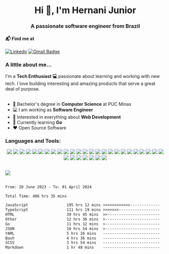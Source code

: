 
<h1 align="center">Hi 👋, I'm Hernani Junior</h1>
<h3 align="center">A passionate software engineer from Brazil</h3>

#### 📬 Find me at
[![Linkedn](https://img.shields.io/badge/LinkedIn-0077B5?style=for-the-badge&logo=linkedin&logoColor=white)](https://www.linkedin.com/in/hernanivieirajr)
[![Gmail Badge](https://img.shields.io/badge/Gmail-D14836?style=for-the-badge&logo=gmail&logoColor=white&link=mailto:hernani.junior13@gmail.com)](mailto:hernani.junior13@gmail.com)

 
### A little about me...  
I'm a **Tech Enthusiast 💻** passionate about learning and working with new tech. I love building interesting and amazing products that serve a great deal of purpose. <br/><br/>

- 🔭 Bachelor's degree in **Computer Science** at PUC Minas
-   :computer: I am working as **Software Engineer**
-   :monocle_face: Interested in everything about **Web Development**
-   :seedling: Currently learning **Go**
-   :heart: Open Source Software



<div style="display: inline_block">
 <h3>Languages and Tools:</h3>
 <div class="logos" align="center">
  
  <img src="https://img.shields.io/badge/JavaScript-323330?style=for-the-badge&logo=javascript&logoColor=F7DF1E"/>
  <img src="https://img.shields.io/badge/TypeScript-007ACC?style=for-the-badge&logo=typescript&logoColor=white"/>
  <img src="https://img.shields.io/badge/Python-3776AB?style=for-the-badge&logo=python&logoColor=white"/>
  <img src="https://img.shields.io/badge/Go-00ADD8?style=for-the-badge&logo=go&logoColor=white"/>
  <img src="https://img.shields.io/badge/css3-%231572B6.svg?style=for-the-badge&logo=css3&logoColor=white"/>    
  <img src="https://img.shields.io/badge/html5-%23E34F26.svg?style=for-the-badge&logo=html5&logoColor=white"/>
  <img src="https://img.shields.io/badge/Django-092E20?style=for-the-badge&logo=django&logoColor=white"/>
  <img src="https://img.shields.io/badge/express.js-%23404d59.svg?style=for-the-badge&logo=express&logoColor=%2361DAFB"/>
  <img src="https://img.shields.io/badge/node.js-6DA55F?style=for-the-badge&logo=node.js&logoColor=white"/>
  <img src="https://img.shields.io/badge/react-%2320232a.svg?style=for-the-badge&logo=react&logoColor=%2361DAFB"/>
  <img src="https://img.shields.io/badge/Vue.js-35495E?style=for-the-badge&logo=vue.js&logoColor=4FC08D"/>
  <img src="https://img.shields.io/badge/AngularJS-E23237?style=for-the-badge&logo=angularjs&logoColor=white"/>
  <img src="https://img.shields.io/badge/MongoDB-4EA94B?style=for-the-badge&logo=mongodb&logoColor=white"/>
  <img src="https://img.shields.io/badge/mysql-%2300f.svg?style=for-the-badge&logo=mysql&logoColor=white"/>
  <img src="https://img.shields.io/badge/Visual%20Studio%20Code-0078d7.svg?style=for-the-badge&logo=visual-studio-code&logoColor=white"/>   
  <img src="https://img.shields.io/badge/ESLint-4B3263?style=for-the-badge&logo=eslint&logoColor=white"/>   
  <img src="https://img.shields.io/badge/-jest-%23C21325?style=for-the-badge&logo=jest&logoColor=white"/>
  <img src="https://img.shields.io/badge/Amazon_AWS-FF9900?style=for-the-badge&logo=amazonaws&logoColor=white"/>
  <img src="https://img.shields.io/badge/SAP-0FAAFF?style=for-the-badge&logo=sap&logoColor=white"/>
  <img src="https://img.shields.io/badge/Kibana-005571?style=for-the-badge&logo=Kibana&logoColor=white"/>
  <img src="https://img.shields.io/badge/circleci-343434?style=for-the-badge&logo=circleci&logoColor=white"/>
  <img src="https://img.shields.io/badge/Cloudflare-F38020?style=for-the-badge&logo=Cloudflare&logoColor=white"/>
  <img src="https://img.shields.io/badge/Vercel-000000?style=for-the-badge&logo=vercel&logoColor=white"/>
  <img src="https://img.shields.io/badge/Figma-F24E1E?style=for-the-badge&logo=figma&logoColor=white"/>
  <img src="https://img.shields.io/badge/SonarLint-CB2029?style=for-the-badge&logo=sonarlint&logoColor=white"/>
  <img src="https://img.shields.io/badge/Hyper-000000?style=for-the-badge&logo=hyper&logoColor=white"/>
  <img src="https://img.shields.io/badge/github-%23121011.svg?style=for-the-badge&logo=github&logoColor=white"/>   
  <img src="https://img.shields.io/badge/git-%23F05033.svg?style=for-the-badge&logo=git&logoColor=white"/>
  <img src="https://img.shields.io/badge/GitLab-330F63?style=for-the-badge&logo=gitlab&logoColor=white"/>
  <img src="https://img.shields.io/badge/-LeetCode-FFA116?style=for-the-badge&logo=LeetCode&logoColor=black"/>
  <img src="https://img.shields.io/badge/Ubuntu-E95420?style=for-the-badge&logo=ubuntu&logoColor=white"/>   
  <img src="https://img.shields.io/badge/Linux-FCC624?style=for-the-badge&logo=linux&logoColor=black"/>
 </div>
</div>

##

 <div>
  <img align="center" src="https://github-readme-stats.vercel.app/api?username=hernanijr&show_icons=true&theme=dracula&include_all_commits=true&count_private=true"/>
<!--   <img align="center" src="http://github-readme-streak-stats.herokuapp.com?user=hernanijr&theme=dracula&hide_border=false"/> -->
<!-- 	<img src="https://github-readme-stats.vercel.app/api/top-langs/?username=hernanijr&theme=blue-green"/> -->
</div>

  ##
  
<!--# Todoist Stats-->

<!-- TODO-IST:--START -->
<!-- TODO-IST:--END -->

<!--START_SECTION:waka-->

```txt
From: 20 June 2023 - To: 01 April 2024

Total Time: 406 hrs 35 mins

JavaScript                 195 hrs 12 mins >>>>>>>>>>>>-------------   48.01 %
TypeScript                 111 hrs 19 mins >>>>>>>------------------   27.38 %
HTML                       39 hrs 45 mins  >>-----------------------   09.78 %
Other                      12 hrs 36 mins  >------------------------   03.10 %
Go                         11 hrs 12 mins  >------------------------   02.76 %
JSON                       10 hrs 54 mins  >------------------------   02.68 %
YAML                       5 hrs 26 mins   -------------------------   01.34 %
Bash                       4 hrs 36 mins   -------------------------   01.13 %
SCSS                       3 hrs 54 mins   -------------------------   00.96 %
Markdown                   1 hr 48 mins    -------------------------   00.44 %
```

<!--END_SECTION:waka-->

 
<!--<div> 
    
  ![Snake animation](https://github.com/hernanijr/hernanijr/blob/output/github-contribution-grid-snake.svg)
   
</div>-->
